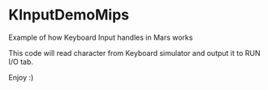 # KInputDemoMips
Example of how Keyboard Input handles in Mars works


This code will read character from Keyboard simulator and output it to RUN I/O tab. 


Enjoy :)
